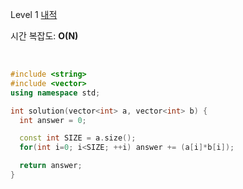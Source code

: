 Level 1 [내적](https://programmers.co.kr/learn/courses/30/lessons/70128)

시간 복잡도: **O(N)**

<br> 

```cpp
#include <string>
#include <vector>
using namespace std;

int solution(vector<int> a, vector<int> b) {
  int answer = 0;

  const int SIZE = a.size();
  for(int i=0; i<SIZE; ++i) answer += (a[i]*b[i]);

  return answer;
}
```
